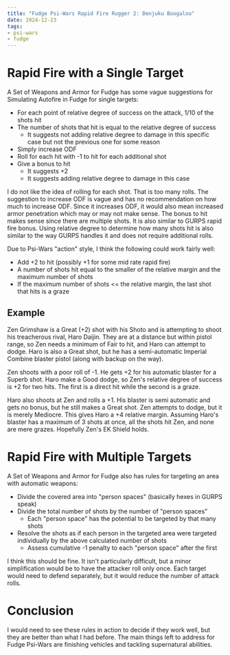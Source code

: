 ```yaml
---
title: "Fudge Psi-Wars Rapid Fire Rugger 2: Denjuku Boogaloo"
date: 2024-12-23
tags:
- psi-wars
- fudge
---
```


# Rapid Fire with a Single Target
A Set of Weapons and Armor for Fudge has some vague suggestions for Simulating Autofire in Fudge for single targets:
* For each point of relative degree of success on the attack, 1/10 of the shots hit
* The number of shots that hit is equal to the relative degree of success
  * It suggests not adding relative degree to damage in this specific case but not the previous one for some reason
* Simply increase ODF
* Roll for each hit with -1 to hit for each additional shot
* Give a bonus to hit
  * It suggests +2
  * It suggests adding relative degree to damage in this case
  
I do not like the idea of rolling for each shot. That is too many rolls. The suggestion to increase ODF is vague and has no recommendation on how much to increase ODF. Since it increases ODF, it would also mean increased armor penetration which may or may not make sense. The bonus to hit makes sense since there are multiple shots. It is also similar to GURPS rapid fire bonus. Using relative degree to determine how many shots hit is also similar to the way GURPS handles it and does not require additional rolls.

Due to Psi-Wars "action" style, I think the following could work fairly well:
* Add +2 to hit (possibly +1 for some mid rate rapid fire)
* A number of shots hit equal to the smaller of the relative margin and the maximum number of shots
* If the maximum number of shots <= the relative margin, the last shot that hits is a graze

## Example
Zen Grimshaw is a Great (+2) shot with his Shoto and is attempting to shoot his treacherous rival, Haro Daijin. They are at a distance but within pistol range, so Zen needs a minimum of Fair to hit, and Haro can attempt to dodge. Haro is also a Great shot, but he has a semi-automatic Imperial Combine blaster pistol (along with backup on the way).

Zen shoots with a poor roll of -1. He gets +2 for his automatic blaster for a Superb shot. Haro make a Good dodge, so Zen's relative degree of success is +2 for two hits. The first is a direct hit while the second is a graze.

Haro also shoots at Zen and rolls a +1. His blaster is semi automatic and gets no bonus, but he still makes a Great shot. Zen attempts to dodge, but it is merely Mediocre. This gives Haro a +4 relative margin. Assuming Haro's blaster has a maximum of 3 shots at once, all the shots hit Zen, and none are mere grazes. Hopefully Zen's EK Shield holds.

# Rapid Fire with Multiple Targets
A Set of Weapons and Armor for Fudge also has rules for targeting an area with automatic weapons:
* Divide the covered area into "person spaces" (basically hexes in GURPS speak)
* Divide the total number of shots by the number of "person spaces"
  * Each "person space" has the potential to be targeted by that many shots
* Resolve the shots as if each person in the targeted area were targeted individually by the above calculated number of shots
  * Assess cumulative -1 penalty to each "person space" after the first

I think this should be fine. It isn't particularly difficult, but a minor simplification would be to have the attacker roll only once. Each target would need to defend separately, but it would reduce the number of attack rolls.

# Conclusion
I would need to see these rules in action to decide if they work well, but they are better than what I had before. The main things left to address for Fudge Psi-Wars are finishing vehicles and tackling supernatural abilities.
